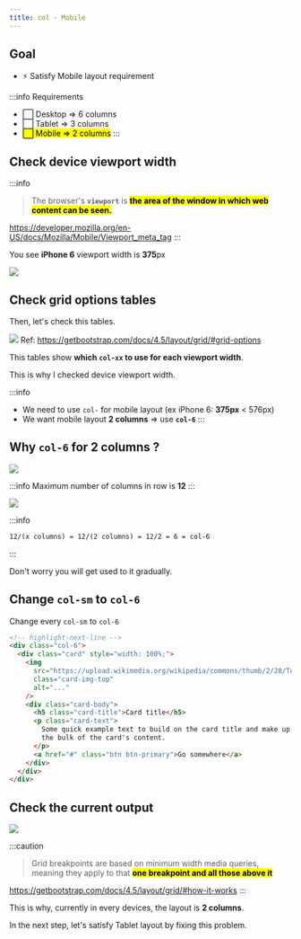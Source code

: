 ```yaml
---
title: col - Mobile
---
```


## Goal
- ⚡ Satisfy Mobile layout requirement

:::info Requirements
- ⬜ Desktop => 6 columns
- ⬜ Tablet => 3 columns
- <mark>⬜ Mobile => 2 columns</mark>
:::

## Check device viewport width

:::info
> The browser's **`viewport`** is **<mark>the area of the window in which web content can be seen.</mark>**

https://developer.mozilla.org/en-US/docs/Mozilla/Mobile/Viewport_meta_tag
:::

You see **iPhone 6** viewport width is **375**px

![](../../img/2020-05-19-12-44-11.png)

## Check grid options tables
Then, let's check this tables.

![](../../img/2020-05-21-11-51-48.png)
Ref: https://getbootstrap.com/docs/4.5/layout/grid/#grid-options

This tables show **which `col-xx` to use for each viewport width**.

This is why I checked device viewport width.


:::info
- We need to use `col-` for mobile layout (ex iPhone 6: **375px** < 576px)
- We want mobile layout **2 columns** => use **`col-6`**
:::

## Why `col-6` for 2 columns ?

![](../../img/2020-05-19-08-36-38.png)

:::info
Maximum number of columns in row is **12**
:::

![](../../img/2020-05-21-11-01-06.png)

:::info
```txt title="Formula to determine col- number"
12/(x columns) = 12/(2 columns) = 12/2 = 6 = col-6
```
:::

Don't worry you will get used to it gradually.

## Change `col-sm` to `col-6`
Change every `col-sm` to `col-6`
```html
<!-- highlight-next-line -->
<div class="col-6">
  <div class="card" style="width: 100%;">
    <img
      src="https://upload.wikimedia.org/wikipedia/commons/thumb/2/28/Tortoiseshell_she-cat.JPG/640px-Tortoiseshell_she-cat.JPG"
      class="card-img-top"
      alt="..."
    />
    <div class="card-body">
      <h5 class="card-title">Card title</h5>
      <p class="card-text">
        Some quick example text to build on the card title and make up
        the bulk of the card's content.
      </p>
      <a href="#" class="btn btn-primary">Go somewhere</a>
    </div>
  </div>
</div>
```

## Check the current output

![](/docs/img/20200520_215205.gif)

:::caution

> Grid breakpoints are based on minimum width media queries, meaning they apply to that <mark>**one breakpoint and all those above it**</mark>

https://getbootstrap.com/docs/4.5/layout/grid/#how-it-works
:::

This is why, currently in every devices, the layout is **2 columns**.

In the next step, let's satisfy Tablet layout by fixing this problem.